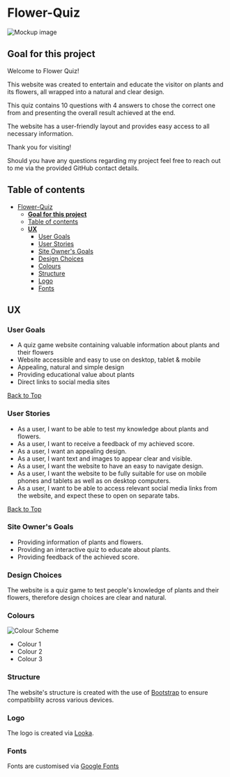 # Flower-Quiz
![Mockup image](./assets/images/mockup-image.jpg)

## **Goal for this project**

Welcome to Flower Quiz!

This website was created to entertain and educate the visitor on plants and its flowers, all wrapped into a natural and clear design.

This quiz contains 10 questions with 4 answers to chose the correct one from and presenting the overall result achieved at the end.

The website has a user-friendly layout and provides easy access to all necessary information.

Thank you for visiting!

Should you have any questions regarding my project feel free to reach out to me via the provided GitHub contact details.

## Table of contents 
- [Flower-Quiz](#flower-quiz)
  - [**Goal for this project**](#goal-for-this-project)
  - [Table of contents](#table-of-contents)
  - [**UX**](#ux)
    - [User Goals](#user-goals)
    - [User Stories](#user-stories)
    - [Site Owner's Goals](#site-owners-goals)
    - [Design Choices](#design-choices)
    - [Colours](#colours)
    - [Structure](#structure)
    - [Logo](#logo)
    - [Fonts](#fonts)

## **UX**

### User Goals

* A quiz game website containing valuable information about plants and their flowers
* Website accessible and easy to use on desktop, tablet & mobile
* Appealing, natural and simple design
* Providing educational value about plants
* Direct links to social media sites

[Back to Top](#table-of-contents)

### User Stories

* As a user, I want to be able to test my knowledge about plants and flowers.
* As a user, I want to receive a feedback of my achieved score.
* As a user, I want an appealing design.
* As a user, I want text and images to appear clear and visible.
* As a user, I want the website to have an easy to navigate design.
* As a user, I want the website to be fully suitable for use on mobile phones and tablets as well as on desktop computers.
* As a user, I want to be able to access relevant social media links from the website, and expect these to open on separate tabs.

[Back to Top](#table-of-contents)

### Site Owner's Goals

* Providing information of plants and flowers. 
* Providing an interactive quiz to educate about plants.
* Providing feedback of the achieved score.

### Design Choices

The website is a quiz game to test people's knowledge of plants and their flowers, therefore design choices are clear and natural.

### Colours

![Colour Scheme](assets/images/colourscheme.png)

* Colour 1
* Colour 2
* Colour 3 

### Structure

The website's structure is created with the use of [Bootstrap](https://getbootstrap.com/) to ensure compatibility across various devices.

### Logo

The logo is created via [Looka](https://looka.com/). 

### Fonts

Fonts are customised via [Google Fonts](https://fonts.google.com)